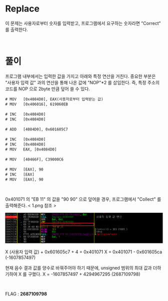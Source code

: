 
# Replace
이 문제는 사용자로부터 숫자를 입력받고, 프로그램에서 요구하는 숫자라면 "Correct" 를 출력한다.

&nbsp;
# 풀이

프로그램 내부에서는 입력한 값을 가지고 아래와 특정 연산을 거친다. 중요한 부분은 "사용자 입력 값" 과의 연산을 통해 나온 값에 "NOP"*2 를 삽입한다. 즉, 특정 주소의 코드를 NOP 으로 2byte 만큼 덮어 쓸 수 있다.

```asembly
# MOV	[0x4084D0], EAX(사용자로부터 입력받는 값)
# MOV	[0x406016], 619060EB

# INC	[0x4084D0]
# INC	[0x4084D0]

# ADD	[4084D0], 0x601605C7

# INC	[0x4084D0]
# INC	[0x4084D0]
# MOV	EAX, [0x4084D0]

# MOV	[40466F], C39000C6

# MOV   [EAX], 90
# INC   [EAX]
# MOV   [EAX], 90
```

&nbsp;

0x401071 의 "EB 11" 의 값을 "90 90" 으로 덮어쓸 경우, 프로그램에서 "Collect" 를 출력해준다. < 1.png 참조 >

![텍스트](1.png)

X (사용자 입력 값) + 0x601605c7 + 4 = 0x401071
X = 0x401071 - 0x601605ca (-1607857497)

현재 음수 결과 값를 양수로 바꿔주어야 하기 때문에, unsigned 범위의 최대 값과 더하기하여 X 를 구했다.
X = -1607857497 + 4294967295 (2687109798)

&nbsp;

FLAG : **2687109798**